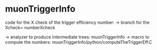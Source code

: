 muonTriggerInfo
===============

code for the X check of the trigger efficiency number:
-> branch for the Xcheck= numberXcheck

-> analyzer to produce intermediate trees: muonTriggerInfo
-> macro to compute the numbers: muonTriggerInfo/python/computeTheTriggerEff.C
